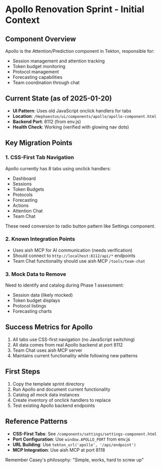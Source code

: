 # Apollo Renovation Sprint - Initial Context

## Component Overview
Apollo is the Attention/Prediction component in Tekton, responsible for:
- Session management and attention tracking
- Token budget monitoring
- Protocol management
- Forecasting capabilities
- Team coordination through chat

## Current State (as of 2025-01-20)
- **UI Pattern**: Uses old JavaScript onclick handlers for tabs
- **Location**: `/Hephaestus/ui/components/apollo/apollo-component.html`
- **Backend Port**: 8112 (from env.js)
- **Health Check**: Working (verified with glowing nav dots)

## Key Migration Points

### 1. CSS-First Tab Navigation
Apollo currently has 8 tabs using onclick handlers:
- Dashboard
- Sessions  
- Token Budgets
- Protocols
- Forecasting
- Actions
- Attention Chat
- Team Chat

These need conversion to radio button pattern like Settings component.

### 2. Known Integration Points
- Uses aish MCP for AI communication (needs verification)
- Should connect to `http://localhost:8112/api/*` endpoints
- Team Chat functionality should use aish MCP `/tools/team-chat`

### 3. Mock Data to Remove
Need to identify and catalog during Phase 1 assessment:
- Session data (likely mocked)
- Token budget displays
- Protocol listings
- Forecasting charts

## Success Metrics for Apollo
1. All tabs use CSS-first navigation (no JavaScript switching)
2. All data comes from real Apollo backend at port 8112
3. Team Chat uses aish MCP server
4. Maintains current functionality while following new patterns

## First Steps
1. Copy the template sprint directory
2. Run Apollo and document current functionality
3. Catalog all mock data instances
4. Create inventory of onclick handlers to replace
5. Test existing Apollo backend endpoints

## Reference Patterns
- **CSS-First Tabs**: See `/components/settings/settings-component.html`
- **Port Configuration**: Use `window.APOLLO_PORT` from env.js
- **URL Building**: Use `tekton_url('apollo', '/api/endpoint')`
- **MCP Integration**: Use aish MCP at port 8118

Remember Casey's philosophy: "Simple, works, hard to screw up"